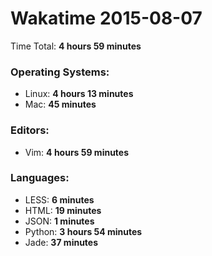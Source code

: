 # Wakatime 2015-08-07

Time Total: **4 hours 59 minutes**

### Operating Systems:
- Linux: **4 hours 13 minutes** 
- Mac: **45 minutes** 

### Editors:
- Vim: **4 hours 59 minutes** 

### Languages:
- LESS: **6 minutes** 
- HTML: **19 minutes** 
- JSON: **1 minutes** 
- Python: **3 hours 54 minutes** 
- Jade: **37 minutes** 

